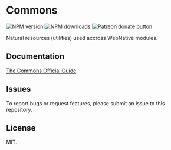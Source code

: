 # Commons

<!-- BADGES/ -->

<span class="badge-npmversion"><a href="https://npmjs.org/package/@webqit/observables" title="View this project on NPM"><img src="https://img.shields.io/npm/v/@webqit/observables.svg" alt="NPM version" /></a></span>
<span class="badge-npmdownloads"><a href="https://npmjs.org/package/@webqit/observables" title="View this project on NPM"><img src="https://img.shields.io/npm/dm/@webqit/observables.svg" alt="NPM downloads" /></a></span>
<span class="badge-patreon"><a href="https://patreon.com/ox_harris" title="Donate to this project using Patreon"><img src="https://img.shields.io/badge/patreon-donate-yellow.svg" alt="Patreon donate button" /></a></span>

<!-- /BADGES -->


Natural resources (utilities) used accross WebNative modules.

## Documentation
[The Commons Official Guide](https://docs.web-native.dev/commons/)

## Issues
To report bugs or request features, please submit an issue to this repository.

## License
MIT.
